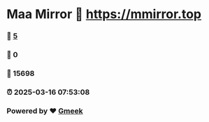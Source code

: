 # Maa Mirror :link: https://mmirror.top 
### :page_facing_up: [5](https://mmirror.top/tag.html) 
### :speech_balloon: 0 
### :hibiscus: 15698 
### :alarm_clock: 2025-03-16 07:53:08 
### Powered by :heart: [Gmeek](https://github.com/Meekdai/Gmeek)
